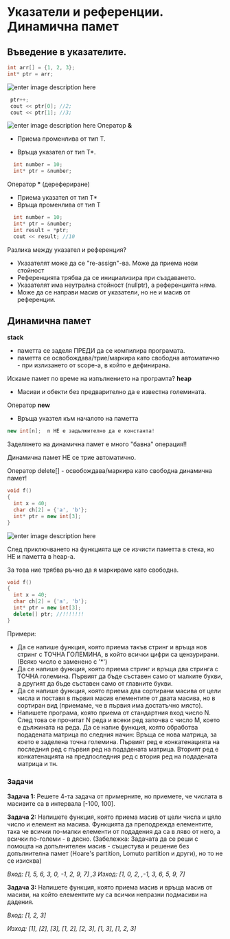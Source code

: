 
# Указатели и референции. Динамична памет

## Въведение в указателите.

   ```c++
   int arr[] = {1, 2, 3};
int* ptr = arr;
```

![enter image description here](https://i.ibb.co/cDcX8st/Untitled-Diagram-drawio-3.png)
   ```c++
	ptr++;
	cout << ptr[0]; //2;
	cout << ptr[1]; //3;
```

 ![enter image description here](https://i.ibb.co/xLLsVK5/Untitled-Diagram-drawio-4.png)
Оператор **&**

 - Приема променлива от тип Т.

 - Връща указател от тип T*.
 
 
```c++
  int number = 10;
  int* ptr = &number;
``` 


Оператор<b> * </b> (дерефериране)
- Приема указaтел от тип Т*
- Връща променлива от тип Т


```c++
  int number = 10;
  int* ptr = &number;
  int result = *ptr; 
  cout << result; //10
```

Разлика между указател и референция?

 - Указателят може да се "re-assign"-ва. Може да приема нови стойност
 - Референцията трябва да се инициализира при създаването.
 - Указателят има неутрална стойност (nullptr), а референцията няма.
 - Може да се направи масив от указатели, но не и масив от референции.


## Динамична памет
**stack**
- паметта се заделя ПРЕДИ да се компилира програмата.
- паметта се освобождава/трие/маркира като свободна автоматично - при излизането от scope-а,  в който е дефинирана.

Искаме памет по време на изпълнението на програмта?
**heap** 
 - Масиви и обекти без предварително да е известна големината.


Оператор **new**

- Връща указтел към началото на паметта

```c++
new int[n];  n НЕ е задължително да е константа!
```

Заделянето на динамична памет е много "бавна" операция!!

Динамична памет НЕ се трие автоматично.

Оператор delete[] - освобождава/маркира като свободна динамична памет!


```c++
void f()
{
  int x = 40;
  char ch[2] = {'a', 'b'};
  int* ptr = new int[3];
}
```

![enter image description here](https://i.ibb.co/vYdR6Zj/dyn-mem.png)

След приключването на функцията ще се изчисти паметта в стека, но НЕ и паметта в heap-а.

За това ние трябва ръчно да я маркираме като свободна.

```c++
void f()
{
  int x = 40;
  char ch[2] = {'a', 'b'};
  int* ptr = new int[3];
  delete[] ptr; //!!!!!!!
}
```

Примери:

 - Да се напише функция, която приема такъв стринг и връща нов стринг с ТОЧНА ГОЛЕМИНА, в който всички цифри са цензурирани. (Всяко число е заменено с '*')
 - Да се напише функция, която приема стринг и връща два стринга с ТОЧНА големина. Първият да бъде съставен само от малките букви, а другият да бъде съставен само от главните букви.
 - Да се напише функция, която приема два сортирани масива от цели числа и поставя в първия масив елементите от двата масива, но в сортиран вид (приемаме, че в първия има достатъчно място).
 - Напишете програма, която приема от стандартния вход число N. След това се прочитат N реда и всеки ред започва с число M, което е дължината на реда. Да се напие функция, която обработва подадената матрица по следния начин:
Връща се нова матрица, за което е заделена точна големина. Първият ред е конкатенацията на последния ред с първия ред на подадената матрица. Вторият ред е конкатенацията на предпоследния ред с втория ред на подадената матрица и тн.

<h3>Задачи</h3>

**Задача 1:** Решете 4-та задача от примерните, но приемете, че числата в масивите са в интервала [-100, 100].

**Задача 2:** Напишете функция, която приема масив от цели числа и цяло число и елемент на масива. Функцията да преподрежда елементите, така че всички по-малки елементи от подадения да са в ляво от него, а всички по-големи - в дясно. (Забележка: Задачата да се реши с помощта на допълнителен масив - същестува и решение без допълнителна памет (Hoare's partition, Lomuto partition и други), но то не се изисква)

*Вход: [1, 5, 6, 3, 0, -1, 2, 9, 7] ,3* *Изход: [1, 0, 2, ,-1, 3, 6, 5, 9, 7]*


**Задача 3:** Напишете функция, която приема масив и връща масив от масиви, на който елементите му са всички непразни подмасиви на дадения.

*Вход: [1, 2, 3]* 

*Изход: [1], [2], [3], [1, 2], [2, 3], [1, 3], [1, 2, 3]*
